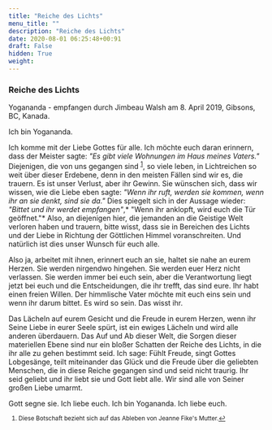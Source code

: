 ```yaml
---
title: "Reiche des Lichts"
menu_title: ""
description: "Reiche des Lichts"
date: 2020-08-01 06:25:48+00:91
draft: False
hidden: True
weight:
---
```

### Reiche des Lichts

Yogananda - empfangen durch Jimbeau Walsh am 8. April 2019, Gibsons, BC, Kanada.

Ich bin Yogananda.

Ich komme mit der Liebe Gottes für alle. Ich möchte euch daran erinnern, dass der Meister sagte: *"Es gibt viele Wohnungen im Haus meines Vaters."* Diejenigen, die von uns gegangen sind <sup id="a1">[1](#f1)</sup>, so viele leben, in Lichtreichen so weit über dieser Erdebene, denn in den meisten Fällen sind wir es, die trauern. Es ist unser Verlust, aber ihr Gewinn. Sie wünschen sich, dass wir wissen, wie die Liebe eben sagte: *"Wenn ihr ruft, werden sie kommen, wenn ihr an sie denkt, sind sie da."* Dies spiegelt sich in der Aussage wieder: *"Bittet und ihr werdet empfangen"*,* "Wenn ihr anklopft, wird euch die Tür geöffnet."* Also, an diejenigen hier, die jemanden an die Geistige Welt verloren haben und trauern, bitte wisst, dass sie in Bereichen des Lichts und der Liebe in Richtung der Göttlichen Himmel voranschreiten. Und natürlich ist dies unser Wunsch für euch alle.

Also ja, arbeitet mit ihnen, erinnert euch an sie, haltet sie nahe an eurem Herzen. Sie werden nirgendwo hingehen. Sie werden euer Herz nicht verlassen. Sie werden immer bei euch sein, aber die Verantwortung liegt jetzt bei euch und die Entscheidungen, die ihr trefft, das sind eure. Ihr habt einen freien Willen. Der himmlische Vater möchte mit euch eins sein und wenn ihr darum bittet. Es wird so sein. Das wisst ihr.

Das Lächeln auf eurem Gesicht und die Freude in eurem Herzen, wenn ihr Seine Liebe in eurer Seele spürt, ist ein ewiges Lächeln und wird alle anderen überdauern. Das Auf und Ab dieser Welt, die Sorgen dieser materiellen Ebene sind nur ein bloßer Schatten der Reiche des Lichts, in die ihr alle zu gehen bestimmt seid. Ich sage: Fühlt Freude, singt Gottes Lobgesänge, teilt miteinander das Glück und die Freude über die geliebten Menschen, die in diese Reiche gegangen sind und seid nicht traurig. Ihr seid geliebt und ihr liebt sie und Gott liebt alle. Wir sind alle von Seiner großen Liebe umarmt.

Gott segne sie. Ich liebe euch. Ich bin Yogananda. Ich liebe euch.
<small>

1. <large id="f1"> Diese Botschaft bezieht sich auf das Ableben von Jeanne Fike's Mutter.[↩](#a1)
